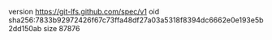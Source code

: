 version https://git-lfs.github.com/spec/v1
oid sha256:7833b92972426f67c73ffa48df27a03a5318f8394dc6662e0e193e5b2dd150ab
size 87876
